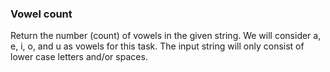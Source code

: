 ### Vowel count

Return the number (count) of vowels in the given string.
We will consider a, e, i, o, and u as vowels for this task.
The input string will only consist of lower case letters and/or spaces.
